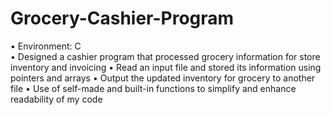 # Grocery-Cashier-Program
•	Environment: C </br>
•	Designed a cashier program that processed grocery information for store inventory and invoicing
•	Read an input file and stored its information using pointers and arrays	
•	Output the updated inventory for grocery to another file
•	Use of self-made and built-in functions to simplify and enhance readability of my code
